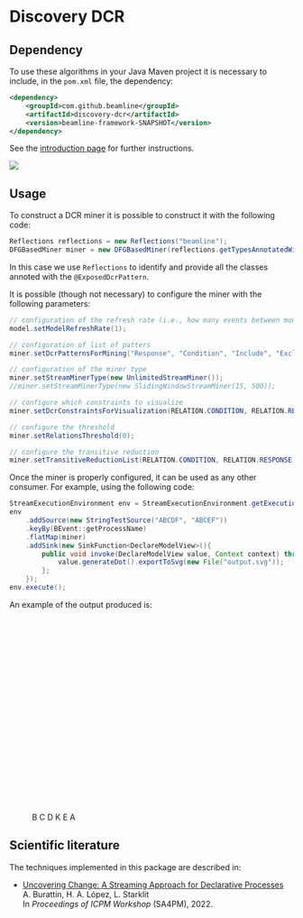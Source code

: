 # Discovery DCR

## Dependency

To use these algorithms in your Java Maven project it is necessary to include, in the `pom.xml` file, the dependency:
```xml
<dependency>
    <groupId>com.github.beamline</groupId>
    <artifactId>discovery-dcr</artifactId>
    <version>beamline-framework-SNAPSHOT</version>
</dependency>
```
See the [introduction page](index.md) for further instructions.

[![](https://jitpack.io/v/beamline/discovery-dcr.svg)](https://jitpack.io/#beamline/discovery-dcr)


## Usage

To construct a DCR miner it is possible to construct it with the following code:

```java linenums="1"
Reflections reflections = new Reflections("beamline");
DFGBasedMiner miner = new DFGBasedMiner(reflections.getTypesAnnotatedWith(ExposedDcrPattern.class));
```
In this case we use `Reflections` to identify and provide all the classes annoted with the `@ExposedDcrPattern`.

It is possible (though not necessary) to configure the miner with the following parameters:

```java linenums="3"
// configuration of the refresh rate (i.e., how many events between models update)
model.setModelRefreshRate(1);

// configuration of list of patters
miner.setDcrPatternsForMining("Response", "Condition", "Include", "Exclude");

// configuration of the miner type
miner.setStreamMinerType(new UnlimitedStreamMiner());
//miner.setStreamMinerType(new SlidingWindowStreamMiner(15, 500));

// configure which constraints to visualize
miner.setDcrConstraintsForVisualization(RELATION.CONDITION, RELATION.RESPONSE);

// configure the threshold
miner.setRelationsThreshold(0);

// configure the transitive reduction
miner.setTransitiveReductionList(RELATION.CONDITION, RELATION.RESPONSE);
```

Once the miner is properly configured, it can be used as any other consumer. For example, using the following code:
```java linenums="21"
StreamExecutionEnvironment env = StreamExecutionEnvironment.getExecutionEnvironment();
env
    .addSource(new StringTestSource("ABCDF", "ABCEF"))
    .keyBy(BEvent::getProcessName)
    .flatMap(miner)
    .addSink(new SinkFunction<DeclareModelView>(){
        public void invoke(DeclareModelView value, Context context) throws Exception {
            value.generateDot().exportToSvg(new File("output.svg"));
        };
    });
env.execute();

```

An example of the output produced is:
<figure>

<svg width="134px" height="332px"
 viewBox="0.00 0.00 134.00 332.00" xmlns="http://www.w3.org/2000/svg" xmlns:xlink="http://www.w3.org/1999/xlink">
<g id="graph0" class="graph" transform="scale(1.0 1.0) rotate(0.0) translate(4.0 328.0)">
<title>G</title>
<polygon fill="white" stroke="none" points="-4,4 -4,-328 130,-328 130,4 -4,4"/>
<!-- e578f0930&#45;aba5&#45;467e&#45;880d&#45;bca6ba0b097a -->
<g id="e578f0930&#45;aba5&#45;467e&#45;880d&#45;bca6ba0b097a" class="node"><title>e578f0930&#45;aba5&#45;467e&#45;880d&#45;bca6ba0b097a</title>
<polygon fill="#f8f6ec" stroke="#cbcbcb" points="90,-252 36,-252 36,-216 90,-216 90,-252"/>
<text text-anchor="middle" x="63" y="-231.5" font-family="arial" font-size="10.00">B</text>
</g>
<!-- e67c9c115&#45;c541&#45;48e8&#45;80e5&#45;6901bb8b4734 -->
<g id="e67c9c115&#45;c541&#45;48e8&#45;80e5&#45;6901bb8b4734" class="node"><title>e67c9c115&#45;c541&#45;48e8&#45;80e5&#45;6901bb8b4734</title>
<polygon fill="#f8f6ec" stroke="#cbcbcb" points="90,-180 36,-180 36,-144 90,-144 90,-180"/>
<text text-anchor="middle" x="63" y="-159.5" font-family="arial" font-size="10.00">C</text>
</g>
<!-- e578f0930&#45;aba5&#45;467e&#45;880d&#45;bca6ba0b097a&#45;&gt;e67c9c115&#45;c541&#45;48e8&#45;80e5&#45;6901bb8b4734 -->
<g id="e9f1df9d6&#45;9481&#45;476c&#45;9972&#45;428b54fb3119" class="edge"><title>e578f0930&#45;aba5&#45;467e&#45;880d&#45;bca6ba0b097a&#45;&gt;e67c9c115&#45;c541&#45;48e8&#45;80e5&#45;6901bb8b4734</title>
<path fill="none" stroke="#2993fc" d="M56.7174,-211.496C56.1104,-203.146 56.0946,-193.586 56.6702,-185.173"/>
<ellipse fill="#2993fc" stroke="#2993fc" cx="56.9102" cy="-213.704" rx="2" ry="2"/>
<polygon fill="#2993fc" stroke="#2993fc" points="58.4212,-185.236 57.105,-180.104 54.934,-184.936 58.4212,-185.236"/>
</g>
<!-- e578f0930&#45;aba5&#45;467e&#45;880d&#45;bca6ba0b097a&#45;&gt;e67c9c115&#45;c541&#45;48e8&#45;80e5&#45;6901bb8b4734 -->
<g id="e860cfbe0&#45;665d&#45;40a9&#45;a2db&#45;cc4e66681c82" class="edge"><title>e578f0930&#45;aba5&#45;467e&#45;880d&#45;bca6ba0b097a&#45;&gt;e67c9c115&#45;c541&#45;48e8&#45;80e5&#45;6901bb8b4734</title>
<path fill="none" stroke="#ffa500" d="M68.9157,-215.697C69.7377,-207.728 69.9523,-198.1 69.5595,-189.264"/>
<ellipse fill="#ffa500" stroke="#ffa500" cx="69.0398" cy="-182.099" rx="2" ry="2"/>
<polygon fill="#ffa500" stroke="#ffa500" points="71.2917,-188.954 69.1845,-184.094 67.8009,-189.207 71.2917,-188.954"/>
</g>
<!-- e3677451c&#45;681d&#45;46aa&#45;94c8&#45;b6a991735be3 -->
<g id="e3677451c&#45;681d&#45;46aa&#45;94c8&#45;b6a991735be3" class="node"><title>e3677451c&#45;681d&#45;46aa&#45;94c8&#45;b6a991735be3</title>
<polygon fill="#f8f6ec" stroke="#cbcbcb" points="54,-108 0,-108 0,-72 54,-72 54,-108"/>
<text text-anchor="middle" x="27" y="-87.5" font-family="arial" font-size="10.00">D</text>
</g>
<!-- e67c9c115&#45;c541&#45;48e8&#45;80e5&#45;6901bb8b4734&#45;&gt;e3677451c&#45;681d&#45;46aa&#45;94c8&#45;b6a991735be3 -->
<g id="e2efb5638&#45;5f1d&#45;45be&#45;9769&#45;ef2545ce1a85" class="edge"><title>e67c9c115&#45;c541&#45;48e8&#45;80e5&#45;6901bb8b4734&#45;&gt;e3677451c&#45;681d&#45;46aa&#45;94c8&#45;b6a991735be3</title>
<path fill="none" stroke="#ffa500" d="M48.1854,-143.697C43.1085,-135.474 37.7689,-125.483 33.5534,-116.421"/>
<ellipse fill="#ffa500" stroke="#ffa500" cx="30.7056" cy="-109.936" rx="2.00001" ry="2.00001"/>
<polygon fill="#ffa500" stroke="#ffa500" points="35.1225,-115.641 31.5098,-111.767 31.9178,-117.048 35.1225,-115.641"/>
</g>
<!-- e67c9c115&#45;c541&#45;48e8&#45;80e5&#45;6901bb8b4734&#45;&gt;e3677451c&#45;681d&#45;46aa&#45;94c8&#45;b6a991735be3 -->
<g id="ef32502f0&#45;7862&#45;434f&#45;8321&#45;aeb098e50b80" class="edge"><title>e67c9c115&#45;c541&#45;48e8&#45;80e5&#45;6901bb8b4734&#45;&gt;e3677451c&#45;681d&#45;46aa&#45;94c8&#45;b6a991735be3</title>
<path fill="none" stroke="#2993fc" d="M58.342,-139.765C54.5787,-131.209 49.5192,-121.347 44.4804,-112.74"/>
<ellipse fill="#2993fc" stroke="#2993fc" cx="59.233" cy="-141.857" rx="2.00001" ry="2.00001"/>
<polygon fill="#2993fc" stroke="#2993fc" points="45.7686,-111.487 41.6915,-108.104 42.7694,-113.291 45.7686,-111.487"/>
</g>
<!-- ec24f6d71&#45;e3be&#45;4240&#45;8cc5&#45;18467c2ba26e -->
<g id="ec24f6d71&#45;e3be&#45;4240&#45;8cc5&#45;18467c2ba26e" class="node"><title>ec24f6d71&#45;e3be&#45;4240&#45;8cc5&#45;18467c2ba26e</title>
<polygon fill="#f8f6ec" stroke="#cbcbcb" points="126,-108 72,-108 72,-72 126,-72 126,-108"/>
<text text-anchor="middle" x="99" y="-87.5" font-family="arial" font-size="10.00">K</text>
</g>
<!-- e67c9c115&#45;c541&#45;48e8&#45;80e5&#45;6901bb8b4734&#45;&gt;ec24f6d71&#45;e3be&#45;4240&#45;8cc5&#45;18467c2ba26e -->
<g id="eabd67ac4&#45;8654&#45;4ff4&#45;8943&#45;8a12a3a6aaa8" class="edge"><title>e67c9c115&#45;c541&#45;48e8&#45;80e5&#45;6901bb8b4734&#45;&gt;ec24f6d71&#45;e3be&#45;4240&#45;8cc5&#45;18467c2ba26e</title>
<path fill="none" stroke="#2993fc" d="M67.658,-139.765C71.4213,-131.209 76.4808,-121.347 81.5196,-112.74"/>
<ellipse fill="#2993fc" stroke="#2993fc" cx="66.767" cy="-141.857" rx="2.00001" ry="2.00001"/>
<polygon fill="#2993fc" stroke="#2993fc" points="83.2306,-113.291 84.3085,-108.104 80.2314,-111.487 83.2306,-113.291"/>
</g>
<!-- e67c9c115&#45;c541&#45;48e8&#45;80e5&#45;6901bb8b4734&#45;&gt;ec24f6d71&#45;e3be&#45;4240&#45;8cc5&#45;18467c2ba26e -->
<g id="e3e27f89e&#45;c93d&#45;4a9f&#45;a7ec&#45;364cfae8dd00" class="edge"><title>e67c9c115&#45;c541&#45;48e8&#45;80e5&#45;6901bb8b4734&#45;&gt;ec24f6d71&#45;e3be&#45;4240&#45;8cc5&#45;18467c2ba26e</title>
<path fill="none" stroke="#ffa500" d="M77.8146,-143.697C82.8915,-135.474 88.2311,-125.483 92.4466,-116.421"/>
<ellipse fill="#ffa500" stroke="#ffa500" cx="95.2944" cy="-109.936" rx="2.00001" ry="2.00001"/>
<polygon fill="#ffa500" stroke="#ffa500" points="94.0822,-117.048 94.4902,-111.767 90.8775,-115.641 94.0822,-117.048"/>
</g>
<!-- eba1a3825&#45;bd6b&#45;4990&#45;bb2a&#45;9995b74ff782 -->
<g id="eba1a3825&#45;bd6b&#45;4990&#45;bb2a&#45;9995b74ff782" class="node"><title>eba1a3825&#45;bd6b&#45;4990&#45;bb2a&#45;9995b74ff782</title>
<polygon fill="#f8f6ec" stroke="#cbcbcb" points="54,-36 0,-36 0,-0 54,-0 54,-36"/>
<text text-anchor="middle" x="27" y="-15.5" font-family="arial" font-size="10.00">E</text>
</g>
<!-- e3677451c&#45;681d&#45;46aa&#45;94c8&#45;b6a991735be3&#45;&gt;eba1a3825&#45;bd6b&#45;4990&#45;bb2a&#45;9995b74ff782 -->
<g id="e2317ff2c&#45;1bf8&#45;4b01&#45;aa23&#45;dcbcb5545884" class="edge"><title>e3677451c&#45;681d&#45;46aa&#45;94c8&#45;b6a991735be3&#45;&gt;eba1a3825&#45;bd6b&#45;4990&#45;bb2a&#45;9995b74ff782</title>
<path fill="none" stroke="#2993fc" d="M20.7174,-67.4955C20.1104,-59.1456 20.0946,-49.5856 20.6702,-41.173"/>
<ellipse fill="#2993fc" stroke="#2993fc" cx="20.9102" cy="-69.7042" rx="2" ry="2"/>
<polygon fill="#2993fc" stroke="#2993fc" points="22.4212,-41.2356 21.105,-36.1043 18.934,-40.9364 22.4212,-41.2356"/>
</g>
<!-- e3677451c&#45;681d&#45;46aa&#45;94c8&#45;b6a991735be3&#45;&gt;eba1a3825&#45;bd6b&#45;4990&#45;bb2a&#45;9995b74ff782 -->
<g id="ee6b71ca8&#45;47d8&#45;4b7e&#45;a165&#45;6d65d8056f7a" class="edge"><title>e3677451c&#45;681d&#45;46aa&#45;94c8&#45;b6a991735be3&#45;&gt;eba1a3825&#45;bd6b&#45;4990&#45;bb2a&#45;9995b74ff782</title>
<path fill="none" stroke="#ffa500" d="M32.9157,-71.6966C33.7377,-63.7284 33.9523,-54.0995 33.5595,-45.2641"/>
<ellipse fill="#ffa500" stroke="#ffa500" cx="33.0398" cy="-38.0991" rx="2" ry="2"/>
<polygon fill="#ffa500" stroke="#ffa500" points="35.2917,-44.9541 33.1845,-40.0938 31.8009,-45.2074 35.2917,-44.9541"/>
</g>
<!-- e4b48c5a5&#45;016c&#45;458c&#45;b830&#45;243e25a8c96d -->
<g id="e4b48c5a5&#45;016c&#45;458c&#45;b830&#45;243e25a8c96d" class="node"><title>e4b48c5a5&#45;016c&#45;458c&#45;b830&#45;243e25a8c96d</title>
<polygon fill="#f8f6ec" stroke="#cbcbcb" points="90,-324 36,-324 36,-288 90,-288 90,-324"/>
<text text-anchor="middle" x="63" y="-303.5" font-family="arial" font-size="10.00">A</text>
</g>
<!-- e4b48c5a5&#45;016c&#45;458c&#45;b830&#45;243e25a8c96d&#45;&gt;e578f0930&#45;aba5&#45;467e&#45;880d&#45;bca6ba0b097a -->
<g id="e7f526626&#45;2b97&#45;46c5&#45;8c5e&#45;e758a95d7821" class="edge"><title>e4b48c5a5&#45;016c&#45;458c&#45;b830&#45;243e25a8c96d&#45;&gt;e578f0930&#45;aba5&#45;467e&#45;880d&#45;bca6ba0b097a</title>
<path fill="none" stroke="#2993fc" d="M56.7174,-283.496C56.1104,-275.146 56.0946,-265.586 56.6702,-257.173"/>
<ellipse fill="#2993fc" stroke="#2993fc" cx="56.9102" cy="-285.704" rx="2" ry="2"/>
<polygon fill="#2993fc" stroke="#2993fc" points="58.4212,-257.236 57.105,-252.104 54.934,-256.936 58.4212,-257.236"/>
</g>
<!-- e4b48c5a5&#45;016c&#45;458c&#45;b830&#45;243e25a8c96d&#45;&gt;e578f0930&#45;aba5&#45;467e&#45;880d&#45;bca6ba0b097a -->
<g id="e770e2439&#45;2bbf&#45;494c&#45;b232&#45;4a2a8e2d62bb" class="edge"><title>e4b48c5a5&#45;016c&#45;458c&#45;b830&#45;243e25a8c96d&#45;&gt;e578f0930&#45;aba5&#45;467e&#45;880d&#45;bca6ba0b097a</title>
<path fill="none" stroke="#ffa500" d="M68.9157,-287.697C69.7377,-279.728 69.9523,-270.1 69.5595,-261.264"/>
<ellipse fill="#ffa500" stroke="#ffa500" cx="69.0398" cy="-254.099" rx="2" ry="2"/>
<polygon fill="#ffa500" stroke="#ffa500" points="71.2917,-260.954 69.1845,-256.094 67.8009,-261.207 71.2917,-260.954"/>
</g>
</g>
</svg>


</figure>



## Scientific literature

The techniques implemented in this package are described in:

- [Uncovering Change: A Streaming Approach for Declarative Processes](https://andrea.burattin.net/publications/2022-sa4pm)     
A. Burattin, H. A. López, L. Starklit  
In *Proceedings of ICPM Workshop* (SA4PM), 2022.
